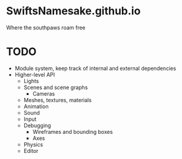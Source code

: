 # SwiftsNamesake.github.io
Where the southpaws roam free


# TODO
- Module system, keep track of internal and external dependencies
- Higher-level API
  - Lights
  - Scenes and scene graphs
    - Cameras
  - Meshes, textures, materials
  - Animation
  - Sound
  - Input
  - Debugging
    - Wireframes and bounding boxes
    - Axes
  - Physics
  - Editor